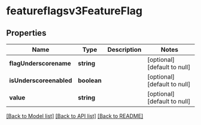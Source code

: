 # featureflagsv3FeatureFlag

## Properties
Name | Type | Description | Notes
------------ | ------------- | ------------- | -------------
**flagUnderscorename** | **string** |  | [optional] [default to null]
**isUnderscoreenabled** | **boolean** |  | [optional] [default to null]
**value** | **string** |  | [optional] [default to null]

[[Back to Model list]](../README.md#documentation-for-models) [[Back to API list]](../README.md#documentation-for-api-endpoints) [[Back to README]](../README.md)


